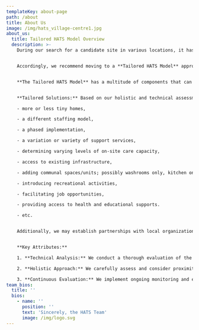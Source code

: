 ```yaml
---
templateKey: about-page
path: /about
title: About Us
image: /img/hats_village-centre1.jpg
about_us:
  title: Tailored HATS Model Overview
  description: >-
    During our search for a candidate site in various locations, it has become quite evident that all components of our comprehensive HATS Model may not be essential or applicable. In other words, a one-size-fits-all approach may not be necessary. 


    Accordingly, we recommend moving to a **Tailored HATS Model** approach whereby we provide only the essential components for delivering a complete temporary housing solution with supports. The model represents a comprehensiveframework designed to provide a significant amount of flexibility in providing a cost-effective, temporary, supportive housing solution that optimizes servicing the needs of our village members. Understanding the unique nature of different site profiles and locations, we acknowledge that a one-size-fits-all approach can possibly be unnecessarily constraining and/or costly.


    **The Tailored HATS Model** has a multitude of components that can be included or excluded to match the requirements influenced by the profile and location of a particular site. It focuses on ensuring a sustainable temporary solution is delivered while accommodating the diverse impacts of integration into the local community. Most importantly, it ensures a holistic assessment is undertaken to identify the essential components.


    **Tailored Solutions:** Based on our holistic and technical assessments, we develop a tailored tiny homes model that seamlessly integrates into the local community. This may involve the following:

    - more or less tiny homes,

    - a different staffing model,

    - a phased implementation,

    - a variation or variety of support services,

    - determining varying levels of on-site care capacity,

    - access to existing infrastructure,

    - adding communal spaces/units; possibly washrooms only, kitchen only, or combination thereof,

    - introducing recreational activities,

    - facilitating job opportunities,

    - providing access to health and educational supports.

    - etc.


    Additionally, we may establish partnerships with local organizations to offer support services thus ensuring village members have ready access to the resources they need, locally.


    **Key Attributes:**

    1. **Technical Analysis:** We conduct a thorough evaluation of the site, considering factors such as location, accessibility, and integration within the local community. Our assessment includes reviewing zoning regulations, infrastructure availability (water, electricity, and sewage systems), and environmental considerations. This ensures we identify any potential technical challenges.

    2. **Holistic Approach:** We carefully assess and consider proximity to schools, community centers, and local amenities, as well as access to various services and public transit. We also engage with the local community to address their questions and gather feedback on the Tailored HATS Model chosen for the location.

    3. **Continuous Evaluation:** We implement ongoing monitoring and evaluation mechanisms to ensure the tiny homes model remains responsive to the evolving needs of our village members and the surrounding community. Regular feedback sessions and performance assessments enable us to identify areas for improvement and adaptation, ensuring the long-term success and sustainability of the project.
team_bios:
  title: ''
  bios:
    - name: ''
      position: ''
      text: 'Sincerely, the HATS Team'
      image: /img/logo.svg
---
```

